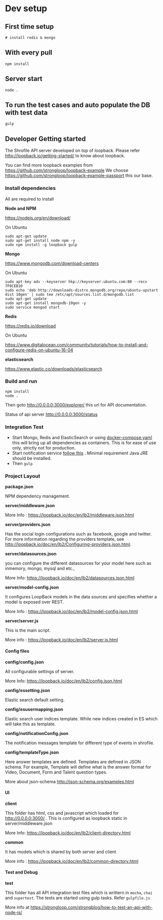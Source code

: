 # Dev setup

## First time setup
    # install redis & mongo

## With every pull
    npm install

## Server start
    node .
## To run the test cases and auto populate the DB with test data
    gulp  


## Developer Getting started

The Shrofile API server developed on top of loopback. Please refer http://loopback.io/getting-started/ to know about loopback.

You can find more loopback examples from https://github.com/strongloop/loopback-example
We choose https://github.com/strongloop/loopback-example-passport this our base.

### Install dependencies

All are required to install

**Node and NPM**

https://nodejs.org/en/download/

On Ubuntu

```
sudo apt-get update
sudo apt-get install node npm -y
sudo npm install -g loopback gulp
```

**Mongo**

https://www.mongodb.com/download-centers

On Ubuntu

```
sudo apt-key adv --keyserver hkp://keyserver.ubuntu.com:80 --recv 7F0CEB10
sudo echo 'deb http://downloads-distro.mongodb.org/repo/ubuntu-upstart dist 10gen' | sudo tee /etc/apt/sources.list.d/mongodb.list
sudo apt-get update
sudo apt-get install mongodb-10gen -y
sudo service mongod start
```

**Redis**

https://redis.io/download

On Ubuntu

https://www.digitalocean.com/community/tutorials/how-to-install-and-configure-redis-on-ubuntu-16-04

**elasticsearch**

https://www.elastic.co/downloads/elasticsearch

### Build and run

```
npm install
node .
```

Then goto http://0.0.0.0:3000/explorer/ this url for API documentation.

Status of api server http://0.0.0.0:3000/status

### Integration Test

* Start Mongo, Redis and ElasticSearch or using [docker-compose.yaml](https://bitbucket.org/!api/2.0/snippets/shrofile/L5g5o/master/files/docker-compose.yaml) this will bring up all dependencies as containers. This is for ease of use only, strictly not for production.
* Start notification service [follow this](https://bitbucket.org/shrofile/shrofile-notification/src/master/README.md) . Minimal requirement Java JRE should be installed.
* Then `gulp`

### Project Layout

**package.json**

NPM dependency management.

**server/middleware.json**

More Info : https://loopback.io/doc/en/lb2/middleware.json.html

**server/providers.json**

Has the social login configurations such as facebook, google and twitter.  For more information regarding the providers template, see http://loopback.io/doc/en/lb2/Configuring-providers.json.html.

**server/datasources.json**

you can configure the different datasources for your model here such as inmemory, mongo, mysql and etc.,

More Info: https://loopback.io/doc/en/lb2/datasources.json.html

**server/model-config.json**

It configures LoopBack models in the data sources and specifies whether a model is exposed over REST. 

More Info : https://loopback.io/doc/en/lb2/model-config.json.html

**server/server.js**

This is the main script.

More info : https://loopback.io/doc/en/lb2/server.js.html

#### Config files

**config/config.json**

All configurable settings of server.

More Info: https://loopback.io/doc/en/lb2/config.json.html

**config/essetting.json**

Elastic search default setting.

**config/esusermapping.json**

Elastic search user indices template.  While new indices created in ES which will take this as template.

**config/notificationConfig.json**

The notification messages template for different type of events in shrofile. 

**config/templateType.json**

Here answer templates are defined. Templates are defined in JSON schema. For example, Template will define what is the answer format for Video, Document, Form and Talent question types.

More about json-schema http://json-schema.org/examples.html


#### UI

**client**

This folder has html, css and javascript which loaded for http://0.0.0.0:3000/ . This is configured as loopback static in server/middleware.json

More Info: https://loopback.io/doc/en/lb2/client-directory.html

**common**

It has models which is shared by both server and client

More info : https://loopback.io/doc/en/lb2/common-directory.html

#### Test and Debug

**test**

This folder has all API integration test files which is writtern in `mocha`, `chai` and `supertest`. The tests are started using gulp tasks. Refer `gulpfile.js`

More info at https://strongloop.com/strongblog/how-to-test-an-api-with-node-js/

